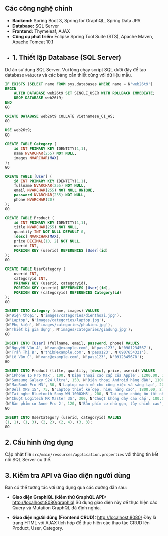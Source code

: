## Các công nghệ chính

*   **Backend:** Spring Boot 3, Spring for GraphQL, Spring Data JPA
*   **Database:** SQL Server
*   **Frontend:** Thymeleaf, AJAX 
*   **Công cụ phát triển:** Eclipse Spring Tool Suite (STS), Apache Maven, Apache Tomcat 10.1
*   ## 1. Thiết lập Database (SQL Server)

Dự án sử dụng SQL Server. Vui lòng chạy script SQL dưới đây để tạo database `web26t9` và các bảng cần thiết cùng với dữ liệu mẫu.

```sql
IF EXISTS (SELECT name FROM sys.databases WHERE name = N'web26t9')
BEGIN
    ALTER DATABASE web26t9 SET SINGLE_USER WITH ROLLBACK IMMEDIATE;
    DROP DATABASE web26t9;
END
GO

CREATE DATABASE web26t9 COLLATE Vietnamese_CI_AS;
GO

USE web26t9;
GO

CREATE TABLE Category (
    id INT PRIMARY KEY IDENTITY(1,1),
    name NVARCHAR(255) NOT NULL,
    images NVARCHAR(MAX)
);
GO

CREATE TABLE [User] (
    id INT PRIMARY KEY IDENTITY(1,1),
    fullname NVARCHAR(255) NOT NULL,
    email NVARCHAR(255) NOT NULL UNIQUE,
    password NVARCHAR(255) NOT NULL,
    phone NVARCHAR(20)
);
GO

CREATE TABLE Product (
    id INT PRIMARY KEY IDENTITY(1,1),
    title NVARCHAR(255) NOT NULL,
    quantity INT NOT NULL DEFAULT 0,
    [desc] NVARCHAR(MAX),
    price DECIMAL(10, 2) NOT NULL,
    userid INT,
    FOREIGN KEY (userid) REFERENCES [User](id)
);
GO

CREATE TABLE UserCategory (
    userid INT,
    categoryid INT,
    PRIMARY KEY (userid, categoryid),
    FOREIGN KEY (userid) REFERENCES [User](id),
    FOREIGN KEY (categoryid) REFERENCES Category(id)
);
GO

INSERT INTO Category (name, images) VALUES
(N'Điện thoại', N'images/categories/dienthoai.jpg'),
(N'Laptop', N'images/categories/laptop.jpg'),
(N'Phụ kiện', N'images/categories/phukien.jpg'),
(N'Thiết bị gia dụng', N'images/categories/giadung.jpg');
GO

INSERT INTO [User] (fullname, email, password, phone) VALUES
(N'Nguyễn Văn A', N'vana@example.com', N'pass123', N'0901234567'),
(N'Trần Thị B', N'thib@example.com', N'pass123', N'0907654321'),
(N'Lê Văn C', N'vanc@example.com', N'pass123', N'0912345678');
GO

INSERT INTO Product (title, quantity, [desc], price, userid) VALUES
(N'iPhone 15 Pro Max', 100, N'Điện thoại cao cấp của Apple', 1200.00, 1),
(N'Samsung Galaxy S24 Ultra', 150, N'Điện thoại Android hàng đầu', 1100.00, 1),
(N'MacBook Pro M3', 50, N'Laptop mạnh mẽ cho công việc và sáng tạo', 2000.00, 2),
(N'Dell XPS 15', 75, N'Laptop thiết kế đẹp, hiệu năng cao', 1800.00, 2),
(N'Tai nghe Bluetooth Sony WH-1000XM5', 200, N'Tai nghe chống ồn tốt nhất', 350.00, 1),
(N'Chuột Logitech MX Master 3S', 300, N'Chuột không dây cao cấp', 100.00, 3),
(N'Bàn phím cơ Anne Pro 2', 120, N'Bàn phím cơ nhỏ gọn, tùy chỉnh cao', 120.00, 3);
GO

INSERT INTO UserCategory (userid, categoryid) VALUES
(1, 1), (1, 3), (2, 2), (2, 4), (3, 3);
GO
```

## 2. Cấu hình ứng dụng

Cập nhật file `src/main/resources/application.properties` với thông tin kết nối SQL Server cụ thể.

## 3. Kiểm tra API và Giao diện người dùng

Bạn có thể tương tác với ứng dụng qua các đường dẫn sau:

*   **Giao diện GraphiQL (kiểm thử GraphQL API):**
    [http://localhost:8080/graphiql](http://localhost:8080/graphiql)
    Sử dụng giao diện này để thực hiện các Query và Mutation GraphQL đã định nghĩa.

*   **Giao diện người dùng (Frontend CRUD):**
    [http://localhost:8080/](http://localhost:8080/)
    Đây là trang HTML với AJAX tích hợp để thực hiện các thao tác CRUD lên Product, User, Category.

